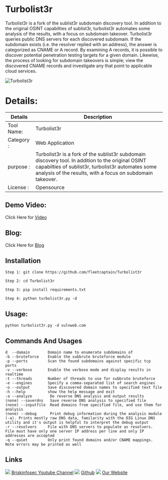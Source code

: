 Turbolist3r
============
Turbolist3r is a fork of the sublist3r subdomain discovery tool. In addition to the original OSINT capabilties of sublist3r, turbolist3r automates some analysis of the results, with a focus on subdomain takeover. Turbolist3r queries public DNS servers for each discovered subdomain. If the subdomain exists (i.e. the resolver replied with an address), the answer is categorized as CNAME or A record. By examining A records, it is possible to discover potential penetration testing targets for a given domain. Likewise, the process of looking for subdomain takeovers is simple; view the discovered CNAME records and investigate any that point to applicable cloud services.

![Turbolist3r](https://www.briskinfosec.com//assets/tooloftheday/123.jpg)

Details:
============
|  Details | Description   |
| ------------ | ------------ |
|Tool Name:| Turbolist3r |
|Category :| Web Application|
|purpose  :| Turbolist3r is a fork of the sublist3r subdomain discovery tool. In addition to the original OSINT capabilties of sublist3r, turbolist3r automates some analysis of the results, with a focus on subdomain takeover.|
|License :| Opensource

Demo Video:
-----------------
Click Here for [Video](https://www.youtube.com/watch?v=VIou77qo4zk "Video")

Blog: 
--------------
Click Here for [Blog](https://www.briskinfosec.com/tooloftheday/toolofthedaydetail/Turbolist3r-Tool-Web-Application-Subdomain-Discover "Blog")

Installation
----------------
    Step 1: git clone https://github.com/fleetcaptain/Turbolist3r

    Step 2: cd Turbolist3r

    Step 3: pip install requirements.txt

    Step 4: python turbolist3r.py -d 
    
Usage:
----------------
    python turbolist3r.py -d vulnweb.com 

Commands And Usages
----------------
    d  --domain        Domain name to enumerate subdomains of
    -b --bruteforce    Enable the subbrute bruteforce module
    -p --ports         Scan the found subdomains against specific tcp ports
    -v --verbose       Enable the verbose mode and display results in realtime
    -t --threads       Number of threads to use for subbrute bruteforce
    -e --engines       Specify a comma-separated list of search engines
    -o --output        Save discovered domain names to specified text file
    -h --help          show the help message and exit
    -a --analyze        Do reverse DNS analysis and output results
    (none) --saverdns   Save reverse DNS analysis to specified file
    (none) --inputfile  Read domains from specified file, and use them for analysis
    (none) --debug      Print debug information during the analysis module (-a). Prints mostly raw DNS data, familarity with the DIG Linux DNS utility and it's output is helpful to interpret the debug output
    -r --resolvers     File with DNS servers to populate as resolvers. File must have only one server IP address per line and only IP addresses are accepted
    -q --quiet         Only print found domains and/or CNAME mappings. Note errors may be printed as well

Links
----------------
![ ](https://img.icons8.com/color/15/000000/youtube-play.png) [Briskinfosec Youtube Channel](https://www.youtube.com/channel/UCcPmqqYETcO_7-6p_uUsF1w "Briskinfosec Youtube Channel")
 ![ ](https://img.icons8.com/glyph-neue/15/000000/github.png) [Github](https://github.com/briskinfosec "Github") 
![ ](https://img.icons8.com/ios/15/000000/internet--v2.png) [Our Website](https://www.briskinfosec.com/ "Our Website")